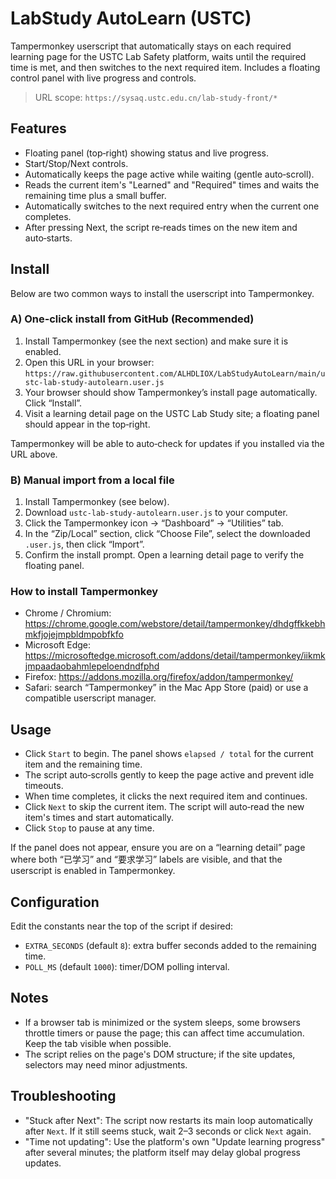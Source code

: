 # LabStudy AutoLearn (USTC)

Tampermonkey userscript that automatically stays on each required learning page for the USTC Lab Safety platform, waits until the required time is met, and then switches to the next required item. Includes a floating control panel with live progress and controls.

> URL scope: `https://sysaq.ustc.edu.cn/lab-study-front/*`

## Features

- Floating panel (top‑right) showing status and live progress.
- Start/Stop/Next controls.
- Automatically keeps the page active while waiting (gentle auto‑scroll).
- Reads the current item's "Learned" and "Required" times and waits the remaining time plus a small buffer.
- Automatically switches to the next required entry when the current one completes.
- After pressing Next, the script re‑reads times on the new item and auto‑starts.

## Install

Below are two common ways to install the userscript into Tampermonkey.

### A) One‑click install from GitHub (Recommended)

1. Install Tampermonkey (see the next section) and make sure it is enabled.
2. Open this URL in your browser:  
   `https://raw.githubusercontent.com/ALHDLIOX/LabStudyAutoLearn/main/ustc-lab-study-autolearn.user.js`
3. Your browser should show Tampermonkey’s install page automatically. Click “Install”.
4. Visit a learning detail page on the USTC Lab Study site; a floating panel should appear in the top‑right.

Tampermonkey will be able to auto‑check for updates if you installed via the URL above.

### B) Manual import from a local file

1. Install Tampermonkey (see below).
2. Download `ustc-lab-study-autolearn.user.js` to your computer.
3. Click the Tampermonkey icon → “Dashboard” → “Utilities” tab.
4. In the “Zip/Local” section, click “Choose File”, select the downloaded `.user.js`, then click “Import”.
5. Confirm the install prompt. Open a learning detail page to verify the floating panel.

### How to install Tampermonkey

- Chrome / Chromium: https://chrome.google.com/webstore/detail/tampermonkey/dhdgffkkebhmkfjojejmpbldmpobfkfo
- Microsoft Edge: https://microsoftedge.microsoft.com/addons/detail/tampermonkey/iikmkjmpaadaobahmlepeloendndfphd
- Firefox: https://addons.mozilla.org/firefox/addon/tampermonkey/
- Safari: search “Tampermonkey” in the Mac App Store (paid) or use a compatible userscript manager.

## Usage

- Click `Start` to begin. The panel shows `elapsed / total` for the current item and the remaining time.
- The script auto‑scrolls gently to keep the page active and prevent idle timeouts.
- When time completes, it clicks the next required item and continues.
- Click `Next` to skip the current item. The script will auto‑read the new item's times and start automatically.
- Click `Stop` to pause at any time.

If the panel does not appear, ensure you are on a “learning detail” page where both “已学习” and “要求学习” labels are visible, and that the userscript is enabled in Tampermonkey.

## Configuration

Edit the constants near the top of the script if desired:

- `EXTRA_SECONDS` (default `8`): extra buffer seconds added to the remaining time.
- `POLL_MS` (default `1000`): timer/DOM polling interval.

## Notes

- If a browser tab is minimized or the system sleeps, some browsers throttle timers or pause the page; this can affect time accumulation. Keep the tab visible when possible.
- The script relies on the page's DOM structure; if the site updates, selectors may need minor adjustments.

## Troubleshooting

- "Stuck after Next": The script now restarts its main loop automatically after `Next`. If it still seems stuck, wait 2–3 seconds or click `Next` again.
- "Time not updating": Use the platform's own "Update learning progress" after several minutes; the platform itself may delay global progress updates.
